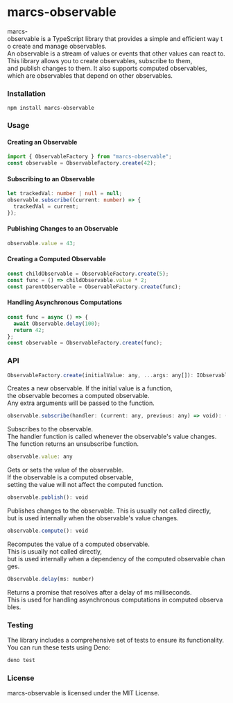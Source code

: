 # marcs-observable

marcs-observable is a TypeScript library that provides a simple and efficient way to create and manage observables. An observable is a stream of values or events that other values can react to. This library allows you to create observables, subscribe to them, and publish changes to them. It also supports computed observables, which are observables that depend on other observables.

### Installation

```shell
npm install marcs-observable
```

### Usage

#### Creating an Observable

```ts
import { ObservableFactory } from "marcs-observable";
const observable = ObservableFactory.create(42);
```

#### Subscribing to an Observable

```ts
let trackedVal: number | null = null;
observable.subscribe((current: number) => {
  trackedVal = current;
});
```

#### Publishing Changes to an Observable

```ts
observable.value = 43;
```

#### Creating a Computed Observable

```ts
const childObservable = ObservableFactory.create(5);
const func = () => childObservable.value * 2;
const parentObservable = ObservableFactory.create(func);
```

#### Handling Asynchronous Computations

```ts
const func = async () => {
  await Observable.delay(100);
  return 42;
};
const observable = ObservableFactory.create(func);
```

### API

```ts
ObservableFactory.create(initialValue: any, ...args: any[]): IObservable
```

Creates a new observable. If the initial value is a function, the observable becomes a computed observable. Any extra arguments will be passed to the function.

```ts
observable.subscribe(handler: (current: any, previous: any) => void): () => void
```

Subscribes to the observable. The handler function is called whenever the observable's value changes. The function returns an unsubscribe function.

```ts
observable.value: any
```

Gets or sets the value of the observable. If the observable is a computed observable, setting the value will not affect the computed function.

```ts
observable.publish(): void
```

Publishes changes to the observable. This is usually not called directly, but is used internally when the observable's value changes.

```ts
observable.compute(): void
```

Recomputes the value of a computed observable. This is usually not called directly, but is used internally when a dependency of the computed observable changes.

```ts
Observable.delay(ms: number)
```

Returns a promise that resolves after a delay of ms milliseconds. This is used for handling asynchronous computations in computed observables.

### Testing

The library includes a comprehensive set of tests to ensure its functionality. You can run these tests using Deno:

```ts
deno test
```

### License

marcs-observable is licensed under the MIT License.
